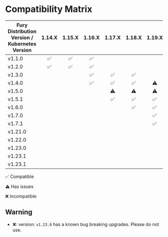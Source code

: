 # Compatibility Matrix

| Fury Distribution Version / Kubernetes Version | 1.14.X             | 1.15.X             | 1.16.X             | 1.17.X             | 1.18.X             | 1.19.X             | 1.20.X             | 1.21.X             | 1.22.X             | 1.22.X             |
|------------------------------------------------|:------------------:|:------------------:|:------------------:|:------------------:|:------------------:|:------------------:|:------------------:|:------------------:|:------------------:|:------------------:|
| v1.1.0                                         | :white_check_mark: | :white_check_mark: | :white_check_mark: |                    |                    |                    |                    |                    |                    |                    |
| v1.2.0                                         | :white_check_mark: | :white_check_mark: | :white_check_mark: |                    |                    |                    |                    |                    |                    |                    |
| v1.3.0                                         |                    |                    | :white_check_mark: | :white_check_mark: | :white_check_mark: |                    |                    |                    |                    |                    |
| v1.4.0                                         |                    |                    | :white_check_mark: | :white_check_mark: | :white_check_mark: | :warning:          |                    |                    |                    |                    |
| v1.5.0                                         |                    |                    |                    | :warning:          | :warning:          | :warning:          | :warning:          |                    |                    |                    |
| v1.5.1                                         |                    |                    |                    | :white_check_mark: | :white_check_mark: | :white_check_mark: | :warning:          |                    |                    |                    |
| v1.6.0                                         |                    |                    |                    |                    | :white_check_mark: | :white_check_mark: | :white_check_mark: | :warning:          |                    |                    |
| v1.7.0                                         |                    |                    |                    |                    |                    | :white_check_mark: | :white_check_mark: | :white_check_mark: |                    |                    |
| v1.7.1                                         |                    |                    |                    |                    |                    | :white_check_mark: | :white_check_mark: | :white_check_mark: |                    |                    |
| v1.21.0                                        |                    |                    |                    |                    |                    |                    |                    | :white_check_mark: |                    |                    |
| v1.22.0                                        |                    |                    |                    |                    |                    |                    |                    |                    | :white_check_mark: |                    |
| v1.23.0                                        |                    |                    |                    |                    |                    |                    | :x:                | :x:                | :x:                | :warning:          |
| v1.23.1                                        |                    |                    |                    |                    |                    |                    | :white_check_mark: | :white_check_mark: | :white_check_mark: | :warning:          |
| v1.23.1                                        |                    |                    |                    |                    |                    |                    |                    |                    |                    | :white_check_mark: |

:white_check_mark: Compatible

:warning: Has issues

:x: Incompatible

## Warning

- :x:: version: `v1.23.0` has a known bug breaking upgrades. Please do not use.